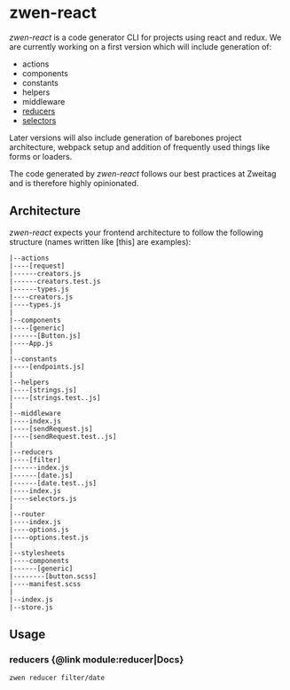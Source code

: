 # zwen-react

*zwen-react* is a code generator CLI for projects using react and redux. We are
currently working on a first version which will include generation of:

* actions
* components
* constants
* helpers
* middleware
* [reducers](docs/reducer.md)
* [selectors](docs/selector.md)

Later versions will also include generation of barebones project architecture,
webpack setup and addition of frequently used things like forms or loaders.

The code generated by *zwen-react* follows our best practices at Zweitag and is
therefore highly opinionated.

## Architecture

*zwen-react* expects your frontend architecture to follow the following structure
(names written like [this] are examples):
```
|--actions
|----[request]
|------creators.js
|------creators.test.js
|------types.js
|----creators.js
|----types.js
|
|--components
|----[generic]
|------[Button.js]
|----App.js
|
|--constants
|----[endpoints.js]
|
|--helpers
|----[strings.js]
|----[strings.test..js]
|
|--middleware
|----index.js
|----[sendRequest.js]
|----[sendRequest.test..js]
|
|--reducers
|----[filter]
|------index.js
|------[date.js]
|------[date.test..js]
|----index.js
|----selectors.js
|
|--router
|----index.js
|----options.js
|----options.test.js
|
|--stylesheets
|----components
|------[generic]
|--------[button.scss]
|----manifest.scss
|
|--index.js
|--store.js
```

## Usage
### reducers {@link module:reducer|Docs}

`zwen reducer filter/date`
